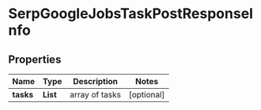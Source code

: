 # SerpGoogleJobsTaskPostResponseInfo


## Properties

| Name | Type | Description | Notes |
|------------ | ------------- | ------------- | -------------|
**tasks** | **List<SerpGoogleJobsTaskPostTaskInfo>** | array of tasks |[optional]|